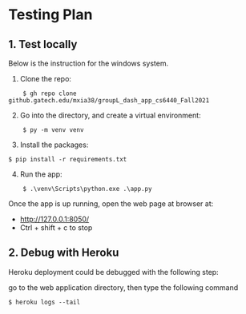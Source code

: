 # Testing Plan

## 1. Test locally

Below is the instruction for the windows system. 

1. Clone the repo:
```
	$ gh repo clone github.gatech.edu/mxia38/groupL_dash_app_cs6440_Fall2021
```

2. Go into the directory, and create a virtual environment:

```
	$ py -m venv venv
```

3. Install the packages:
```
$ pip install -r requirements.txt
```

4. Run the app:

```
	$ .\venv\Scripts\python.exe .\app.py
```
Once the app is up running, open the web page at browser at: 
- http://127.0.0.1:8050/
- Ctrl + shift + c to stop


## 2. Debug with Heroku

Heroku deployment could be debugged with the following step:

go to the web application directory, then type the following command

```
$ heroku logs --tail
```

